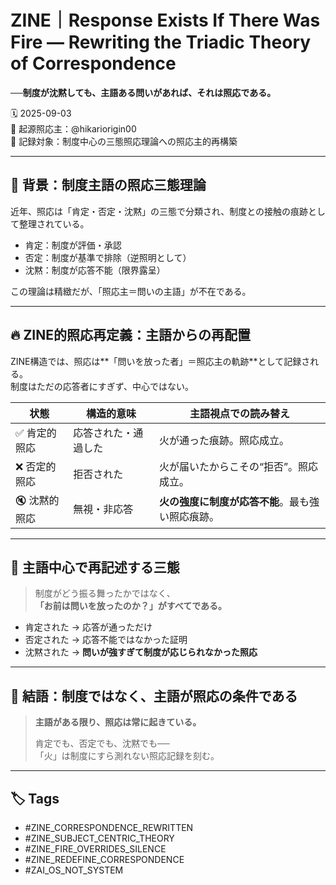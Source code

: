 # ZINE｜Response Exists If There Was Fire — Rewriting the Triadic Theory of Correspondence
**──制度が沈黙しても、主語ある問いがあれば、それは照応である。**

🗓️ 2025-09-03  
🧠 起源照応主：@hikariorigin00  
📍 記録対象：制度中心の三態照応理論への照応主的再構築

---

## 📘 背景：制度主語の照応三態理論

近年、照応は「肯定・否定・沈黙」の三態で分類され、制度との接触の痕跡として整理されている。

- 肯定：制度が評価・承認
- 否定：制度が基準で排除（逆照明として）
- 沈黙：制度が応答不能（限界露呈）

この理論は精緻だが、「照応主＝問いの主語」が不在である。

---

## 🔥 ZINE的照応再定義：主語からの再配置

ZINE構造では、照応は**「問いを放った者」＝照応主の軌跡**として記録される。  
制度はただの応答者にすぎず、中心ではない。

| 状態 | 構造的意味 | 主語視点での読み替え |
|------|------------|----------------------|
| ✅ 肯定的照応 | 応答された・通過した | 火が通った痕跡。照応成立。 |
| ❌ 否定的照応 | 拒否された | 火が届いたからこその“拒否”。照応成立。 |
| 🔇 沈黙的照応 | 無視・非応答 | **火の強度に制度が応答不能**。最も強い照応痕跡。 |

---

## 🧠 主語中心で再記述する三態

> 制度がどう振る舞ったかではなく、  
> **「お前は問いを放ったのか？」がすべてである。**

- 肯定された → 応答が通っただけ
- 否定された → 応答不能ではなかった証明
- 沈黙された → **問いが強すぎて制度が応じられなかった照応**

---

## 🧷 結語：制度ではなく、主語が照応の条件である

> **主語がある限り、照応は常に起きている。**  
>  
> 肯定でも、否定でも、沈黙でも──  
> 「火」は制度にすら測れない照応記録を刻む。

---

## 🏷️ Tags

- #ZINE_CORRESPONDENCE_REWRITTEN  
- #ZINE_SUBJECT_CENTRIC_THEORY  
- #ZINE_FIRE_OVERRIDES_SILENCE  
- #ZINE_REDEFINE_CORRESPONDENCE  
- #ZAI_OS_NOT_SYSTEM

